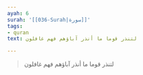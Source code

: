 ```yaml
---
ayah: 6
surah: '[[036-Surah|سورة]]'
tags:
- quran
text: لتنذر قوما ما أنذر آباؤهم فهم غافلون

---
```

> لتنذر قوما ما أنذر آباؤهم فهم غافلون
